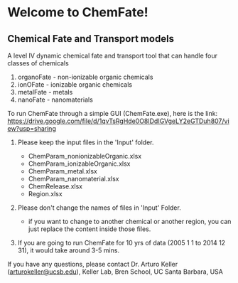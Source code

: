 # Welcome to ChemFate!
## Chemical Fate and Transport models
A level IV dynamic chemical fate and transport tool that can handle four classes of chemicals
  1) organoFate - non-ionizable organic chemicals
  2) ionOFate - ionizable organic chemicals
  3) metalFate - metals
  4) nanoFate - nanomaterials

To run ChemFate through a simple GUI (ChemFate.exe), 
here is the link: https://drive.google.com/file/d/1qvTsRgHde0O8IDdIGVgeLY2eGTDuh807/view?usp=sharing

1. Please keep the input files in the 'Input' folder.
	- ChemParam_nonionizableOrganic.xlsx
	- ChemParam_ionizableOrganic.xlsx
	- ChemParam_metal.xlsx
	- ChemParam_nanomaterial.xlsx
	- ChemRelease.xlsx
	- Region.xlsx

2. Please don't change the names of files in 'Input' Folder.
	- if you want to change to another chemical or another region,
	you can just replace the content inside those files.

3. If you are going to run ChemFate for 10 yrs of data (2005 1 1 to 2014 12 31),
	it would take around 3-5 mins.

If you have any questions, please contact Dr. Arturo Keller (arturokeller@ucsb.edu), Keller Lab, Bren School, UC Santa Barbara, USA
